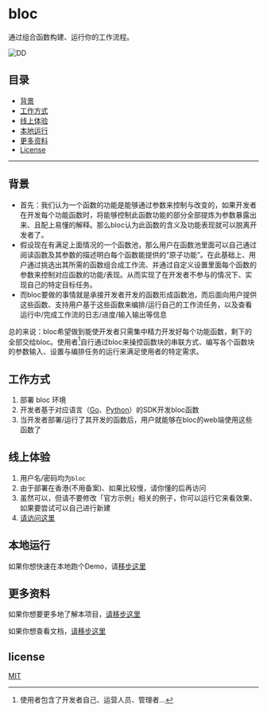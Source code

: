 
# bloc

通过组合函数构建、运行你的工作流程。

![DD](https://docs.blocapp.xyz/img/shot.png)

## 目录
- [背景](#背景)
- [工作方式](#工作方式)
- [线上体验](#线上体验)
- [本地运行](#本地运行)
- [更多资料](#更多资料)
- [License](#license)

---
## 背景

- 首先：我们认为一个函数的功能是能够通过参数来控制与改变的，如果开发者在开发每个功能函数时，将能够控制此函数功能的部分全部提炼为参数暴露出来、且配上易懂的解释。那么bloc认为此函数的含义及功能表现就可以脱离开发者了。
- 假设现在有满足上面情况的一个函数池，那么用户在函数池里面可以自己通过阅读函数及其参数的描述明白每个函数能提供的“原子功能”。在此基础上、用户通过挑选出其所需的函数组合成工作流、并通过自定义设置里面每个函数的参数来控制对应函数的功能/表现。从而实现了在开发者不参与的情况下、实现自己的特定目标任务。
- 而bloc要做的事情就是承接开发者开发的函数形成函数池，而后面向用户提供这些函数、支持用户基于这些函数来编排/运行自己的工作流任务，以及查看运行中/完成工作流的日志/进度/输入输出等信息

总的来说：bloc希望做到能使开发者只需集中精力开发好每个功能函数，剩下的全部交给bloc。使用者[^1]自行通过bloc来操控函数块的串联方式、编写各个函数块的参数输入、设置与编排任务的运行来满足使用者的特定需求。

## 工作方式

1. 部署 bloc 环境
2. 开发者基于对应语言（[Go](https://github.com/fBloc/bloc-client-go)、[Python](https://github.com/fBloc/bloc-client-python)）的SDK开发bloc函数
3. 当开发者部署/运行了其开发的函数后，用户就能够在bloc的web端使用这些函数了

## 线上体验

1. 用户名/密码均为`bloc` 
2. 由于部署在香港(不用备案)、如果比较慢，请你懂的后再访问
3. 虽然可以，但请不要修改「官方示例」相关的例子，你可以运行它来看效果、如果要尝试可以自己进行新建
4. [请访问这里](https://blocapp.xyz)

## 本地运行

如果你想快速在本地跑个Demo，请[移步这里](https://docs.blocapp.xyz/docs/category/%E8%B7%91%E4%B8%AAdemo)

## 更多资料

如果你想要更多地了解本项目，[请移步这里](https://docs.blocapp.xyz/)

如果你想查看文档，[请移步这里](https://docs.blocapp.xyz/docs/category/faq)

## license
[MIT](LICENSE)


[^1]: 使用者包含了开发者自己、运营人员、管理者...


